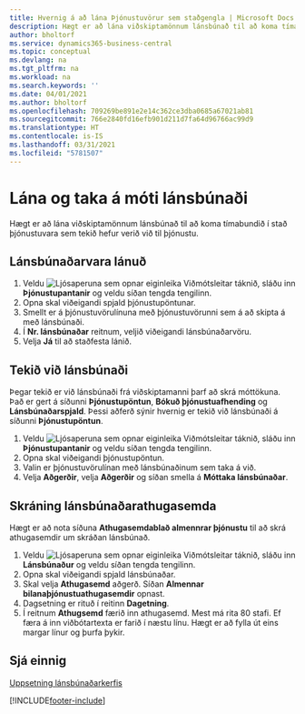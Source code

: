 ```yaml
---
title: Hvernig á að lána Þjónustuvörur sem staðgengla | Microsoft Docs
description: Hægt er að lána viðskiptamönnum lánsbúnað til að koma tímabundið í stað þjónustuvara sem tekið hefur verið við til þjónustu.
author: bholtorf
ms.service: dynamics365-business-central
ms.topic: conceptual
ms.devlang: na
ms.tgt_pltfrm: na
ms.workload: na
ms.search.keywords: ''
ms.date: 04/01/2021
ms.author: bholtorf
ms.openlocfilehash: 709269be891e2e14c362ce3dba0685a67021ab81
ms.sourcegitcommit: 766e2840fd16efb901d211d7fa64d96766ac99d9
ms.translationtype: HT
ms.contentlocale: is-IS
ms.lasthandoff: 03/31/2021
ms.locfileid: "5781507"
---
```

# <a name="lend-and-receive-loaners"></a>Lána og taka á móti lánsbúnaði
Hægt er að lána viðskiptamönnum lánsbúnað til að koma tímabundið í stað þjónustuvara sem tekið hefur verið við til þjónustu.  
  
## <a name="to-lend-a-loaner-item"></a>Lánsbúnaðarvara lánuð    
1. Veldu ![Ljósaperuna sem opnar eiginleika Viðmótsleitar](media/ui-search/search_small.png "Segðu mér hvað þú vilt gera") táknið, sláðu inn **Þjónustupantanir** og veldu síðan tengda tengilinn.  
2. Opna skal viðeigandi spjald þjónustupöntunar.  
3. Smellt er á þjónustuvörulínuna með þjónustuvörunni sem á að skipta á með lánsbúnaði.  
4. Í **Nr. lánsbúnaðar** reitnum, veljið viðeigandi lánsbúnaðarvöru.  
5. Velja **Já** til að staðfesta lánið.  

## <a name="to-receive-a-loaner"></a>Tekið við lánsbúnaði  
Þegar tekið er við lánsbúnaði frá viðskiptamanni þarf að skrá móttökuna. Það er gert á síðunni **Þjónustupöntun**, **Bókuð þjónustuafhending** og **Lánsbúnaðarspjald**. Þessi aðferð sýnir hvernig er tekið við lánsbúnaði á síðunni **Þjónustupöntun**.  
  
1. Veldu ![Ljósaperuna sem opnar eiginleika Viðmótsleitar](media/ui-search/search_small.png "Segðu mér hvað þú vilt gera") táknið, sláðu inn **Þjónustupantanir** og veldu síðan tengda tengilinn.  
2. Opna skal viðeigandi þjónustupöntun.  
3. Valin er þjónustuvörulínan með lánsbúnaðinum sem taka á við.  
4. Velja **Aðgerðir**, velja **Aðgerðir** og síðan smella á **Móttaka lánsbúnaðar**.  

## <a name="to-register-loaner-comments"></a>Skráning lánsbúnaðarathugasemda  
Hægt er að nota síðuna **Athugasemdablað almennrar þjónustu** til að skrá athugasemdir um skráðan lánsbúnað.  
  
1. Veldu ![Ljósaperuna sem opnar eiginleika Viðmótsleitar](media/ui-search/search_small.png "Segðu mér hvað þú vilt gera") táknið, sláðu inn **Lánsbúnaður** og veldu síðan tengda tengilinn.  
2. Opna skal viðeigandi spjald lánsbúnaðar.  
3. Skal velja **Athugasemd** aðgerð. Síðan **Almennar bilanaþjónustuathugasemdir** opnast.  
4. Dagsetning er rituð í reitinn **Dagetning**.  
5. Í reitnum **Athugsemd** færið inn athugasemd. Mest má rita 80 stafi. Ef færa á inn viðbótartexta er farið í næstu línu. Hægt er að fylla út eins margar línur og þurfa þykir.  
  
## <a name="see-also"></a>Sjá einnig  
[Uppsetning lánsbúnaðarkerfis](service-how-setup-loaner-program.md)   


[!INCLUDE[footer-include](includes/footer-banner.md)]